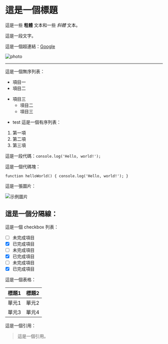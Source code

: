 # 這是一個標題

這是一些 **粗體** 文本和一些 *斜體* 文本。

這是一段文字。

這是一個超連結：[Google](https://www.google.com)

![photo](https://www.google.com/images/branding/googlelogo/2x/googlelogo_color_272x92dp.png)

---

這是一個無序列表：
- 項目一
 - 項目二
* 項目三
    - 項目二
    * 項目三
+ test
這是一個有序列表：

1. 第一項
2. 第二項
3. 第三項

這是一段代碼：`console.log('Hello, world!');`

這是一個代碼塊：
```
function helloWorld() { console.log('Hello, world!'); }
```

這是一張圖片：

![示例圖片](https://via.placeholder.com/150)

這是一個分隔線：
---

這是一個 checkbox 列表：

- [ ] 未完成項目
- [x] 已完成項目
- [ ] 未完成項目
- [x] 已完成項目
- [ ] 未完成項目
- [x] 已完成項目

這是一個表格：

| 標題1 | 標題2 |
|-------|-------|
| 單元1 | 單元2 |
| 單元3 | 單元4 |


這是一個引用：
> 這是一個引用。